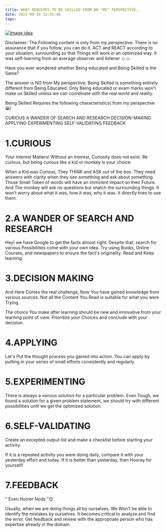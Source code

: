 ```yaml
---
title: WHAT REQUIRES TO BE SKILLED FROM AN "ME" PERSPECTIVE.
date: 2021-09-26 12:55:46
tags:
---
```

[![Image idea](/images/skillset.png)](/images/skillset.png)

Disclaimer: The Following content is only from my perspective. There is no assurance that if you follow, you can do it. ACT and REACT according to your situation, surrounding so that Things will work in an optimized way. It was self-learning from an average observer and listener ☺️☺️.  


Have you ever wondered whether Being educated and Being Skilled is the Same?

 The answer is NO from My perspective. Being Skilled is something entirely different from Being Educated. Only Being educated or exam marks won't make us Skilled unless we can coordinate with the real world and reality. 

Being Skilled Requires the following characteristics( from my perspective 😀)

CURIOUS 
A WANDER OF SEARCH AND RESEARCH 
DECISION-MAKING
APPLYING 
EXPERIMENTING 
SELF-VALIDATING
FEEDBACK 
# 1.CURIOUS 

Your Interest Matters! Without an interest, Curiosity does not exist. Be curious, but being curious like a kid or monkey is your choice. 

When a Kid was Curious, They THINK and ASK out of the box. They need answers with clarity when they see something and ask about something. Those Small Token of words will have an imminent impact on their Future. And The monkey will ask no questions but snatch the surrounding things. It won't worry about what it was, how it was, why it was. It directly tries to use them. 

# 2.A WANDER OF SEARCH AND RESEARCH 

Hey! we have Google to get the facts almost right. Despite that, search for various Possibilities come with your own idea. Try using Books, Online Courses, and newspapers to ensure the fact's originality. Read and Keep learning. 

# 3.DECISION MAKING 

And Here Comes the real challenge, Now You have gained knowledge from various sources. Not all the Content You Read is suitable for what you were Trying. 

The choice You make after learning should be new and innovative from your learning point of view. Prioritize your Choices and conclude with your decision.

# 4.APPLYING 

Let's Put the thought process you gained into action. You can apply by putting in your series of small efforts consistently and regularly. 

# 5.EXPERIMENTING 

There is always a various solution for a particular problem. Even Tough, we found a solution for a given problem statement, we should try with different possibilities until we get the optimized solution. 

# 6.SELF-VALIDATING

 Create an excepted output list and make a checklist before starting your activity. 

If it is a repeated activity you were doing daily, compare it with your yesterday effort and today. If it is better than yesterday, then Hooray for yourself! 

# 7.FEEDBACK 

" Even Homer Nods "😉

Usually, when we are doing things all by ourselves, We Won't be able to identify the mistakes by ourselves. It becomes critical to analyze and find the error. Get feedback and review with the appropriate person who has expertise already in the domain.

